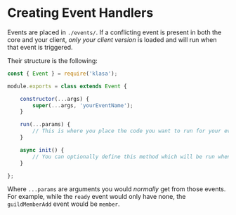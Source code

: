 # Creating Event Handlers

Events are placed in `./events/`. If a conflicting event is present in both the core and your client, *only your client version* is loaded and will run when that event is triggered.

Their structure is the following:

```javascript
const { Event } = require('klasa');

module.exports = class extends Event {

	constructor(...args) {
		super(...args, 'yourEventName');
	}

	run(...params) {
		// This is where you place the code you want to run for your event
	}

	async init() {
		// You can optionally define this method which will be run when the bot starts (after login, so discord data is available via this.client)
	}

};
```

Where `...params` are arguments you would *normally* get from those events. For example, while the `ready` event would only have none, the `guildMemberAdd` event would be `member`.
